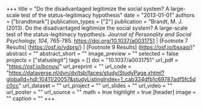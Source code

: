 +++
title = "Do the disadvantaged legitimize the social system? A large-scale test of the status–legitimacy hypothesis"
date = "2013-01-01"
authors = ["brandtmark"]
publication_types = ["2"]
publication = "Brandt, M. J. (2013). Do the disadvantaged legitimize the social system? A large-scale test of the status-legitimacy hypothesis. *Journal of Personality and Social Psychology, 104*, 765-785. https://doi.org/10.1037/a0031751 | [Footnote 7 Results] (https://osf.io/vdprg/) | [Footnote 9 Results] (https://osf.io/bsxaq/)"
abstract = ""
abstract_short = ""
image_preview = ""
selected = false
projects = ["statuslegit"]
tags = []
doi = "10.1037/a0031751"
url_pdf = "https://osf.io/bcnuy/"
url_preprint = ""
url_code = "https://dataverse.nl/dvn/dv/tsb/faces/study/StudyPage.xhtml?globalId=hdl:10411/20057&studyListingIndex=1_cab334dfb1c69787adf5fc5dc0cc"
url_dataset = ""
url_project = ""
url_slides = ""
url_video = ""
url_poster = ""
url_source = ""
math = true
highlight = true
[header]
image = ""
caption = ""
+++
